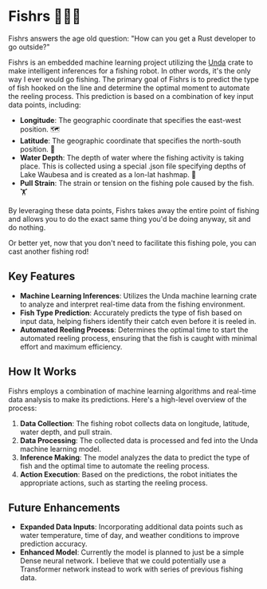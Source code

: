 # Fishrs 🎣🦀🧠

Fishrs answers the age old question: "How can you get a Rust developer to go outside?"

Fishrs is an embedded machine learning project utilizing the [Unda](https://github.com/unda-ml/unda) crate to make intelligent inferences for a fishing robot. In other words, it's the only way I ever would go fishing. The primary goal of Fishrs is to predict the type of fish hooked on the line and determine the optimal moment to automate the reeling process. This prediction is based on a combination of key input data points, including:

- **Longitude**: The geographic coordinate that specifies the east-west position. 🗺️
- **Latitude**: The geographic coordinate that specifies the north-south position. 🧭
- **Water Depth**: The depth of water where the fishing activity is taking place. This is collected using a special .json file specifying depths of Lake Waubesa and is created as a lon-lat hashmap. 📏
- **Pull Strain**: The strain or tension on the fishing pole caused by the fish. 🏋️

By leveraging these data points, Fishrs takes away the entire point of fishing and allows you to do the exact same thing you'd be doing anyway, sit and do nothing. 

Or better yet, now that you don't need to facilitate this fishing pole, you can cast another fishing rod!

## Key Features

- **Machine Learning Inferences**: Utilizes the Unda machine learning crate to analyze and interpret real-time data from the fishing environment.
- **Fish Type Prediction**: Accurately predicts the type of fish based on input data, helping fishers identify their catch even before it is reeled in.
- **Automated Reeling Process**: Determines the optimal time to start the automated reeling process, ensuring that the fish is caught with minimal effort and maximum efficiency.

## How It Works

Fishrs employs a combination of machine learning algorithms and real-time data analysis to make its predictions. Here's a high-level overview of the process:

1. **Data Collection**: The fishing robot collects data on longitude, latitude, water depth, and pull strain.
2. **Data Processing**: The collected data is processed and fed into the Unda machine learning model.
3. **Inference Making**: The model analyzes the data to predict the type of fish and the optimal time to automate the reeling process.
4. **Action Execution**: Based on the predictions, the robot initiates the appropriate actions, such as starting the reeling process.

## Future Enhancements

- **Expanded Data Inputs**: Incorporating additional data points such as water temperature, time of day, and weather conditions to improve prediction accuracy.
- **Enhanced Model**: Currently the model is planned to just be a simple Dense neural network. I believe that we could potentially use a Transformer network instead to work with series of previous fishing data.
